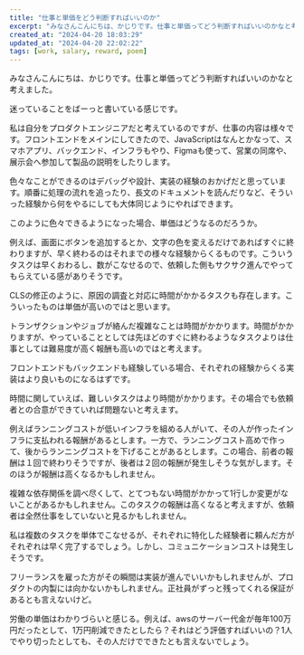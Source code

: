 ```yaml
---
title: "仕事と単価をどう判断すればいいのか"
excerpt: "みなさんこんにちは、かじりです。仕事と単価ってどう判断すればいいのかなと考えました。"
created_at: "2024-04-20 18:03:29"
updated_at: "2024-04-20 22:02:22"
tags: [work, salary, reward, poem]
---
```


みなさんこんにちは、かじりです。仕事と単価ってどう判断すればいいのかなと考えました。

迷っていることをばーっと書いている感じです。

私は自分をプロダクトエンジニアだと考えているのですが、仕事の内容は様々です。フロントエンドをメインにしてきたので、JavaScriptはなんとかなって、スマホアプリ、バックエンド、インフラもやり、Figmaも使って、営業の同席や、展示会へ参加して製品の説明をしたりします。

色々なことができるのはデバッグや設計、実装の経験のおかげだと思っています。順番に処理の流れを追ったり、長文のドキュメントを読んだりなど、そういった経験から何をやるにしても大体同じようにやればできます。

このように色々できるようになった場合、単価はどうなるのだろうか。

例えば、画面にボタンを追加するとか、文字の色を変えるだけであればすぐに終わりますが、早く終わるのはそれまでの様々な経験からくるものです。こういうタスクは早くおわるし、数がこなせるので、依頼した側もサクサク進んでやってもらえている感がありそうです。

CLSの修正のように、原因の調査と対応に時間がかかるタスクも存在します。こういったものは単価が高いのではと思います。

トランザクションやジョブが絡んだ複雑なことは時間がかかります。時間がかかりますが、やっていることとしては先ほどのすぐに終わるようなタスクよりは仕事としては難易度が高く報酬も高いのではと考えます。

フロントエンドもバックエンドも経験している場合、それぞれの経験からくる実装はより良いものになるはずです。

時間に関していえば、難しいタスクはより時間がかかります。その場合でも依頼者との合意ができていれば問題ないと考えます。

例えばランニングコストが低いインフラを組める人がいて、その人が作ったインフラに支払われる報酬があるとします。一方で、ランニングコスト高めで作って、後からランニングコストを下げることがあるとします。この場合、前者の報酬は１回で終わりそうですが、後者は２回の報酬が発生しそうな気がします。そのほうが報酬は高くなるかもしれません。

複雑な依存関係を調べ尽くして、とてつもない時間がかかって1行しか変更がないことがあるかもしれません。このタスクの報酬は高くなると考えますが、依頼者は全然仕事をしていないと見るかもしれません。

私は複数のタスクを単体でこなせるが、それぞれに特化した経験者に頼んだ方がそれぞれは早く完了するでしょう。しかし、コミュニケーションコストは発生しそうです。

フリーランスを雇った方がその瞬間は実装が進んでいいかもしれませんが、プロダクトの内製には向かないかもしれません。正社員がずっと残ってくれる保証があるとも言えないけど。

労働の単価はわかりづらいと感じる。例えば、awsのサーバー代金が毎年100万円だったとして、1万円削減できたとしたら？それはどう評価すればいいの？1人でやり切ったとしても、その人だけでできたとも言えないでしょう。

